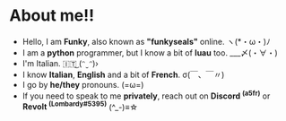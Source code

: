 
# About me!!

- Hello, I am **Funky**, also known as **"funkyseals"** online. ヽ(*・ω・)ﾉ
- I am a **python** programmer, but I know a bit of **luau** too. 	___〆(・∀・)
- I'm Italian. 🇮🇹͜ (ᵔ ̮ ᵔ)›
- I know **Italian**, **English** and a bit of **French**. σ(￣、￣〃)
- I go by **he/they** pronouns. (=ω=)
- If you need to speak to me **privately**, reach out on **Discord <sup>(a5fr)</sup>** or **Revolt <sup>(Lombardy#5395)</sup>** (^_-)≡☆
